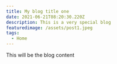 ```yaml
---
title: My blog title one
date: 2021-06-21T08:20:30.220Z
description: This is a very special blog
featuredimage: /assets/post1.jpeg
tags:
  - Home
---
```

This will be the blog content
